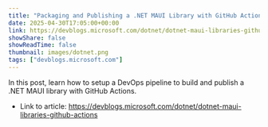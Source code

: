```yaml
---
title: "Packaging and Publishing a .NET MAUI Library with GitHub Actions"
date: 2025-04-30T17:05:00+00:00
link: https://devblogs.microsoft.com/dotnet/dotnet-maui-libraries-github-actions
showShare: false
showReadTime: false
thumbnail: images/dotnet.png
tags: ["devblogs.microsoft.com"]
---
```

In this post, learn how to setup a DevOps pipeline to build and publish a .NET MAUI library with GitHub Actions.

- Link to article: https://devblogs.microsoft.com/dotnet/dotnet-maui-libraries-github-actions